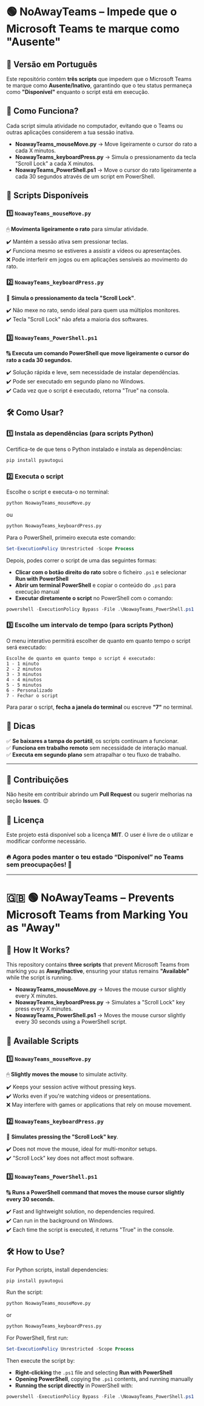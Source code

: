 # 🟢 NoAwayTeams – Impede que o Microsoft Teams te marque como "Ausente"

## 🌟 Versão em Português

Este repositório contém **três scripts** que impedem que o Microsoft Teams te marque como **Ausente/Inativo**, garantindo que o teu status permaneça como **"Disponível"** enquanto o script está em execução.

## 🔧 Como Funciona?

Cada script simula atividade no computador, evitando que o Teams ou outras aplicações considerem a tua sessão inativa.

- **NoawayTeams\_mouseMove.py** → Move ligeiramente o cursor do rato a cada X minutos.
- **NoawayTeams\_keyboardPress.py** → Simula o pressionamento da tecla "Scroll Lock" a cada X minutos.
- **NoawayTeams\_PowerShell.ps1** → Move o cursor do rato ligeiramente a cada 30 segundos através de um script em PowerShell.

## 🌟 Scripts Disponíveis

### 1️⃣ `NoawayTeams_mouseMove.py`

🖱 **Movimenta ligeiramente o rato** para simular atividade.

✔️ Mantém a sessão ativa sem pressionar teclas.\
✔️ Funciona mesmo se estiveres a assistir a vídeos ou apresentações.\
❌ Pode interferir em jogos ou em aplicações sensíveis ao movimento do rato.

### 2️⃣ `NoawayTeams_keyboardPress.py`

💪 **Simula o pressionamento da tecla "Scroll Lock"**.

✔️ Não mexe no rato, sendo ideal para quem usa múltiplos monitores.\
✔️ Tecla "Scroll Lock" não afeta a maioria dos softwares.

### 3️⃣ `NoawayTeams_PowerShell.ps1`

🔠 **Executa um comando PowerShell que move ligeiramente o cursor do rato a cada 30 segundos.**

✔️ Solução rápida e leve, sem necessidade de instalar dependências.\
✔️ Pode ser executado em segundo plano no Windows.\
✔️ Cada vez que o script é executado, retorna "True" na consola.

## 🛠 Como Usar?

### 1️⃣ **Instala as dependências (para scripts Python)**

Certifica-te de que tens o Python instalado e instala as dependências:

```sh
pip install pyautogui
```

### 2️⃣ **Executa o script**

Escolhe o script e executa-o no terminal:

```sh
python NoawayTeams_mouseMove.py
```

ou

```sh
python NoawayTeams_keyboardPress.py
```

Para o PowerShell, primeiro executa este comando:

```powershell
Set-ExecutionPolicy Unrestricted -Scope Process
```

Depois, podes correr o script de uma das seguintes formas:
- **Clicar com o botão direito do rato** sobre o ficheiro `.ps1` e selecionar **Run with PowerShell**
- **Abrir um terminal PowerShell** e copiar o conteúdo do `.ps1` para execução manual
- **Executar diretamente o script** no PowerShell com o comando:

```powershell
powershell -ExecutionPolicy Bypass -File .\NoawayTeams_PowerShell.ps1
```

### 3️⃣ **Escolhe um intervalo de tempo (para scripts Python)**

O menu interativo permitirá escolher de quanto em quanto tempo o script será executado:

```
Escolhe de quanto em quanto tempo o script é executado:
1 - 1 minuto
2 - 2 minutos
3 - 3 minutos
4 - 4 minutos
5 - 5 minutos
6 - Personalizado
7 - Fechar o script
```

Para parar o script, **fecha a janela do terminal** ou escreve **"7"** no terminal.

## 📌 Dicas

✅ **Se baixares a tampa do portátil**, os scripts continuam a funcionar.\
✅ **Funciona em trabalho remoto** sem necessidade de interação manual.\
✅ **Executa em segundo plano** sem atrapalhar o teu fluxo de trabalho.

---

## 🚀 Contribuições

Não hesite em contribuir abrindo um **Pull Request** ou sugerir melhorias na seção **Issues**. 😊

## 📝 Licença

Este projeto está disponível sob a licença **MIT**. O user é livre de o utilizar e modificar conforme necessário.

### 🔥 Agora podes manter o teu estado “Disponível” no Teams sem preocupações! 🚀

---

# 🇬🇧 🟢 NoAwayTeams – Prevents Microsoft Teams from Marking You as "Away"

## 🔧 How It Works?

This repository contains **three scripts** that prevent Microsoft Teams from marking you as **Away/Inactive**, ensuring your status remains **"Available"** while the script is running.

- **NoawayTeams\_mouseMove.py** → Moves the mouse cursor slightly every X minutes.
- **NoawayTeams\_keyboardPress.py** → Simulates a "Scroll Lock" key press every X minutes.
- **NoawayTeams\_PowerShell.ps1** → Moves the mouse cursor slightly every 30 seconds using a PowerShell script.

## 🌟 Available Scripts

### 1️⃣ `NoawayTeams_mouseMove.py`

🖱 **Slightly moves the mouse** to simulate activity.

✔️ Keeps your session active without pressing keys.\
✔️ Works even if you're watching videos or presentations.\
❌ May interfere with games or applications that rely on mouse movement.

### 2️⃣ `NoawayTeams_keyboardPress.py`

💪 **Simulates pressing the "Scroll Lock" key**.

✔️ Does not move the mouse, ideal for multi-monitor setups.\
✔️ "Scroll Lock" key does not affect most software.

### 3️⃣ `NoawayTeams_PowerShell.ps1`

🔠 **Runs a PowerShell command that moves the mouse cursor slightly every 30 seconds.**

✔️ Fast and lightweight solution, no dependencies required.\
✔️ Can run in the background on Windows.\
✔️ Each time the script is executed, it returns "True" in the console.

## 🛠 How to Use?

For Python scripts, install dependencies:

```sh
pip install pyautogui
```

Run the script:

```sh
python NoawayTeams_mouseMove.py
```

or

```sh
python NoawayTeams_keyboardPress.py
```

For PowerShell, first run:

```powershell
Set-ExecutionPolicy Unrestricted -Scope Process
```

Then execute the script by:
- **Right-clicking** the `.ps1` file and selecting **Run with PowerShell**
- **Opening PowerShell**, copying the `.ps1` contents, and running manually
- **Running the script directly** in PowerShell with:

```powershell
powershell -ExecutionPolicy Bypass -File .\NoawayTeams_PowerShell.ps1
```
